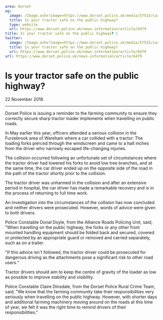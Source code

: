 ```yaml
area: Dorset
og:
  image: /Image.ashx?image=https://www.dorset.police.uk/media/57515/car-v-tractor-1.jpg&amp;amp;width=150
  title: Is your tractor safe on the public highway?
  type: website
  url: https://www.dorset.police.uk/news-information/article/6479
title: Is your tractor safe on the public highway? |
twitter:
  image: /Image.ashx?image=https://www.dorset.police.uk/media/57515/car-v-tractor-1.jpg&amp;amp;width=150
  title: Is your tractor safe on the public highway?
  url: https://www.dorset.police.uk/news-information/article/6479
url: https://www.dorset.police.uk/news-information/article/6479
```

# Is your tractor safe on the public highway?

22 November 2018

* * *

Dorset Police is issuing a reminder to the farming community to ensure they correctly secure sharp tractor loader implements when travelling on public roads.

In May earlier this year, officers attended a serious collision in the Furzebrook area of Wareham where a car collided with a tractor. The loading forks pierced through the windscreen and came to a halt inches from the driver who narrowly escaped life-changing injuries.

The collision occurred following an unfortunate set of circumstances where the tractor driver had lowered his forks to avoid low tree branches, and at the same time, the car driver ended up on the opposite side of the road in the path of the tractor shortly prior to the collision.

The tractor driver was unharmed in the collision and after an extensive period in hospital, the car driver has made a remarkable recovery and is in the process of returning to full time work.

An investigation into the circumstances of the collision has now concluded and neither drivers were prosecuted. However, words of advice were given to both drivers.

Police Constable Donal Doyle, from the Alliance Roads Policing Unit, said; "When travelling on the public highway, the forks or any other front mounted handling equipment should be folded back and secured, covered or protected by an appropriate guard or removed and carried separately, such as on a trailer.

"If this advice isn't followed, the tractor driver could be prosecuted for dangerous driving as the attachments pose a significant risk to other road users."

Tractor drivers should aim to keep the centre of gravity of the loader as low as possible to improve stability and visibility.

Police Constable Claire Dinsdale, from the Dorset Police Rural Crime Team, said; "We know that the farming community take their responsibilities very seriously when travelling on the public highway. However, with shorter days and additional farming machinery moving around on the roads at this time of year, we felt it was the right time to remind drivers of their responsibilities."

